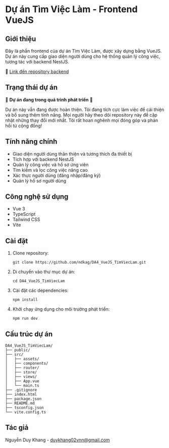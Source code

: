 # Dự án Tìm Việc Làm - Frontend VueJS

## Giới thiệu

Đây là phần frontend của dự án Tìm Việc Làm, được xây dựng bằng VueJS. Dự án này cung cấp giao diện người dùng cho hệ thống quản lý công việc, tương tác với backend NestJS.

🔗 [Link đến repository backend](https://github.com/ndkag/DA4_NestJS_TimViecLam.git)

## Trạng thái dự án

🚧 **Dự án đang trong quá trình phát triển** 🚧

Dự án này vẫn đang được hoàn thiện. Tôi đang tích cực làm việc để cải thiện và bổ sung thêm tính năng. Mọi người hãy theo dõi repository này để cập nhật những thay đổi mới nhất. Tôi rất hoan nghênh mọi đóng góp và phản hồi từ cộng đồng!

## Tính năng chính

- Giao diện người dùng thân thiện và tương thích đa thiết bị
- Tích hợp với backend NestJS
- Quản lý công việc và hồ sơ ứng viên
- Tìm kiếm và lọc công việc nâng cao
- Xác thực người dùng (đăng nhập/đăng ký)
- Quản lý hồ sơ người dùng

## Công nghệ sử dụng

- Vue 3
- TypeScript
- Tailwind CSS
- Vite

## Cài đặt

1. Clone repository:

   ```
   git clone https://github.com/ndkag/DA4_VueJS_TimViecLam.git
   ```

2. Di chuyển vào thư mục dự án:

   ```
   cd DA4_VueJS_TimViecLam
   ```

3. Cài đặt các dependencies:

   ```
   npm install
   ```

4. Khởi chạy ứng dụng cho môi trường phát triển:
   ```
   npm run dev
   ```

## Cấu trúc dự án

```
DA4_VueJS_TimViecLam/
├── public/
├── src/
│   ├── assets/
│   ├── components/
│   ├── router/
│   ├── store/
│   ├── views/
│   ├── App.vue
│   └── main.ts
├── .gitignore
├── index.html
├── package.json
├── README.md
├── tsconfig.json
└── vite.config.ts
```

## Tác giả

Nguyễn Duy Khang - duykhang02vnn@gmail.com
